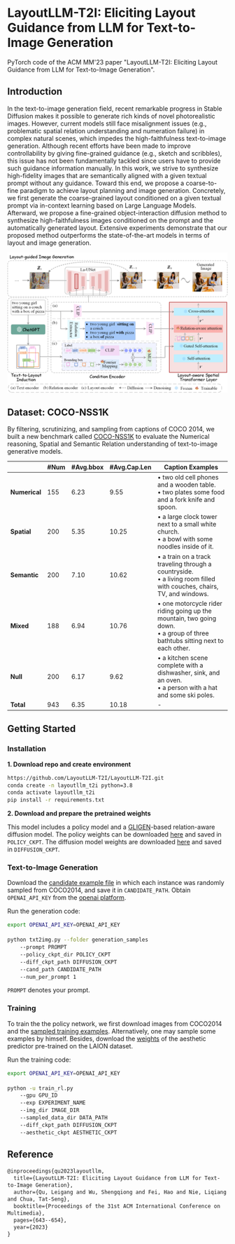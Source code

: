 # LayoutLLM-T2I: Eliciting Layout Guidance from LLM for Text-to-Image Generation

PyTorch code of the ACM MM'23 paper "LayoutLLM-T2I: Eliciting Layout Guidance from LLM for Text-to-Image Generation". 

## Introduction

In the text-to-image generation field, recent remarkable progress in Stable Diffusion makes it possible to generate rich kinds of novel photorealistic images. However, current models still face misalignment issues (e.g., problematic spatial relation understanding and numeration failure) in complex natural scenes, which impedes the high-faithfulness text-to-image generation. Although recent efforts have been made to improve controllability by giving fine-grained guidance (e.g., sketch and scribbles), this issue has not been fundamentally tackled since users have to provide such guidance information manually. In this work, we  strive to synthesize high-fidelity images that are semantically aligned with a given textual prompt without any guidance. Toward this end, we propose a coarse-to-fine paradigm to achieve layout planning and image generation. Concretely, we first generate the coarse-grained layout conditioned on a given textual prompt via in-context learning based on Large Language Models. Afterward, we propose a fine-grained object-interaction diffusion method to synthesize high-faithfulness images conditioned on the prompt and the automatically generated layout. Extensive experiments demonstrate that our proposed method outperforms the state-of-the-art models in terms of layout and image generation.

![model](/assets/framework.png)

## Dataset: COCO-NSS1K

By filtering, scrutinizing, and sampling from captions of COCO 2014, we built a new benchmark called [COCO-NSS1K](https://github.com/LayoutLLM-T2I/LayoutLLM-T2I/tree/main/data) to evaluate the Numerical reasoning, Spatial and Semantic Relation understanding of text-to-image generative models. 

|               | #Num | #Avg.bbox | #Avg.Cap.Len | Caption Examples                                             |
| ------------- | ---- | --------- | ------------ | ------------------------------------------------------------ |
| **Numerical** | 155  | 6.23      | 9.55         | • two old cell phones and a wooden table. <br />• two plates some food and a fork knife and spoon. |
| **Spatial**   | 200  | 5.35      | 10.25        | • a large clock tower next to a small white church.<br />• a bowl with some noodles inside of it. |
| **Semantic**  | 200  | 7.10      | 10.62        | • a train on a track traveling through a countryside.<br />• a living room filled with couches, chairs, TV, and windows. |
| **Mixed**     | 188  | 6.94      | 10.76        | • one motorcycle rider riding going up the mountain, two going down.<br />• a group of three bathtubs sitting next to each other. |
| **Null**      | 200  | 6.17      | 9.62         | • a kitchen scene complete with a dishwasher, sink, and an oven.<br />• a person with a hat and some ski poles. |
| **Total**     | 943  | 6.35      | 10.18        | -                                                            |

## Getting Started

### Installation

**1. Download repo and create environment**

```bash
https://github.com/LayoutLLM-T2I/LayoutLLM-T2I.git
conda create -n layoutllm_t2i python=3.8
conda activate layoutllm_t2i
pip install -r requirements.txt
```

**2. Download and prepare the pretrained weights**

This model includes a policy model and a [GLIGEN](https://github.com/gligen/GLIGEN)-based relation-aware diffusion model. The policy weights can be downloaded [here](https://drive.google.com/file/d/1t7M-uqgB5GMATJGEe2sM7oZX_ex4EysE/view?usp=sharing) and saved in `POLICY_CKPT`. The diffusion model weights are downloaded [here](https://pan.baidu.com/s/1mHyEljbq45Komzp3Iduw8g?pwd=mzac) and saved in  `DIFFUSION_CKPT`. 

### Text-to-Image Generation

Download the [candidate example file](https://drive.google.com/file/d/14bZ7bOcLG5P9b6mu_StWOv4MyzBIqbfs/view?usp=sharing) in which each instance was randomly sampled from COCO2014, and save it in `CANDIDATE_PATH`.  Obtain `OPENAI_API_KEY` from the [openai platform](https://platform.openai.com/api-keys). 

Run the generation code: 

```bash
export OPENAI_API_KEY=OPENAI_API_KEY

python txt2img.py --folder generation_samples
    --prompt PROMPT
    --policy_ckpt_dir POLICY_CKPT
    --diff_ckpt_path DIFFUSION_CKPT
    --cand_path CANDIDATE_PATH
    --num_per_prompt 1
```

`PROMPT` denotes your prompt. 

### Training

To train the the policy network, we first download images from COCO2014 and the [sampled training examples](https://drive.google.com/file/d/1pVEE9TeV1dpz43sxyek6N0m9C8poO46H/view?usp=sharing). Alternatively, one may sample some examples by himself. Besides, download the [weights](https://github.com/christophschuhmann/improved-aesthetic-predictor/blob/main/sac%2Blogos%2Bava1-l14-linearMSE.pth) of the aesthetic predictor pre-trained on the LAION dataset.  

Run the training code: 

```bash
export OPENAI_API_KEY=OPENAI_API_KEY

python -u train_rl.py
    --gpu GPU_ID
    --exp EXPERIMENT_NAME
    --img_dir IMAGE_DIR
    --sampled_data_dir DATA_PATH
    --diff_ckpt_path DIFFUSION_CKPT 
    --aesthetic_ckpt AESTHETIC_CKPT
```

## Reference

```
@inproceedings{qu2023layoutllm,
  title={LayoutLLM-T2I: Eliciting Layout Guidance from LLM for Text-to-Image Generation},
  author={Qu, Leigang and Wu, Shengqiong and Fei, Hao and Nie, Liqiang and Chua, Tat-Seng},
  booktitle={Proceedings of the 31st ACM International Conference on Multimedia},
  pages={643--654},
  year={2023}
}
```
